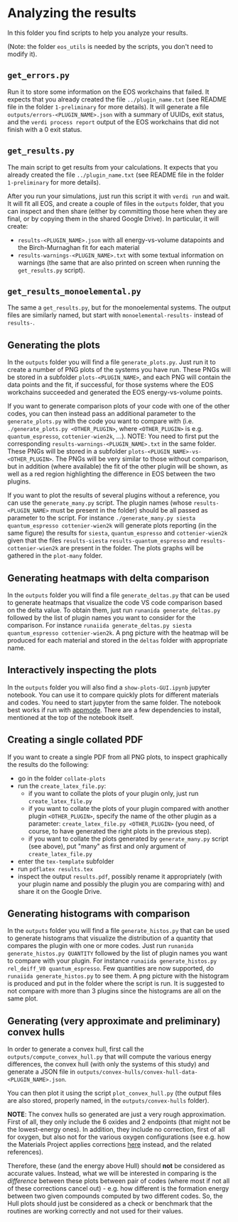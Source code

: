 # Analyzing the results

In this folder you find scripts to help you analyze your results.

(Note: the folder `eos_utils` is needed by the scripts, you don't need to modify it).

## `get_errors.py`

Run it to store some information on the EOS workchains that failed.
It expects that you already created the file `../plugin_name.txt` (see README file in the folder `1-preliminary` for more details). It will generate a file `outputs/errors-<PLUGIN_NAME>.json` with a summary of UUIDs, exit status, and the `verdi process report` output of the EOS workchains that did not finish with a 0 exit status.

## `get_results.py`

The main script to get results from your calculations.
It expects that you already created the file `../plugin_name.txt` (see README file in the folder `1-preliminary` for more details).

After you run your simulations, just run this script it with `verdi run` and wait.
It will fit all EOS, and create a couple of files in the `outputs` folder, that you can inspect and then share (either by committing those here when they are final, or by copying them in the shared Google Drive).
In particular, it will create:
- `results-<PLUGIN_NAME>.json` with all energy-vs-volume datapoints and the Birch-Murnaghan fit for each material
- `results-warnings-<PLUGIN_NAME>.txt` with some textual information on warnings (the same that are also printed on screen when running the `get_results.py` script).

## `get_results_monoelemental.py`

The same a `get_results.py`, but for the monoelemental systems. The output files are similarly named, but start with `monoelemental-results-` instead of `results-`.

## Generating the plots
In the `outputs` folder you will find a file `generate_plots.py`. Just run it to create a number of PNG plots of the systems you have run. These PNGs will be stored in a subfolder `plots-<PLUGIN_NAME>`, and each PNG will contain the data points and the fit, if successful, for those systems where the EOS workchains succeeded and generated the EOS energy-vs-volume points.

If you want to generate comparison plots of your code with one of the other codes, you can then instead pass an additional parameter to the `generate_plots.py` with the code you want to compare with (i.e. `./generate_plots.py <OTHER_PLUGIN>`, where `<OTHER_PLUGIN>` is e.g. `quantum_espresso`, `cottenier-wien2k`, ...). NOTE: You need to first put the corresponding `results-warnings-<PLUGIN_NAME>.txt` in the same folder.
These PNGs will be stored in a subfolder `plots-<PLUGIN_NAME>-vs-<OTHER_PLUGIN>`. The PNGs will be very similar to those without comparison, but in addition (where available) the fit of the other plugin will be shown, as well as a red region highlighting the difference in EOS between the two plugins.

If you want to plot the results of several plugins without a reference, you can use the `generate_many.py` script. The plugin names (whose
`results-<PLUGIN_NAME>` must be present in the folder) should be all passed as parameter to the script.
For instance `./generate_many.py siesta quantum_espresso cottenier-wien2k` will generate plots reporting (in the same figure) the results
for `siesta`, `quantum_espresso` and `cottenier-wien2k` given that the files `results-siesta` `results-quantum_espresso` and 
`results-cottenier-wien2k` are present in the folder.
The plots graphs will be gathered in the `plot-many` folder.

## Generating heatmaps with delta comparison
In the `outputs` folder you will find a file `generate_deltas.py` that can be used to generate heatmaps that visualize the code VS code comparison based on the delta value.
To obtain them, just run `runanida generate_deltas.py` followed by the list of plugin names you want to consider for the comparison. For instance `runaiida generate_deltas.py siesta quantum_espresso cottenier-wien2k`.
A png picture with the heatmap will be produced for each material and stored in the `deltas` folder with appropriate name.

## Interactively inspecting the plots
In the `outputs` folder you will also find a `show-plots-GUI.ipynb` jupyter notebook.
You can use it to compare quickly plots for different materials and codes.
You need to start jupyter from the same folder. The notebook best works if run with [appmode](https://github.com/oschuett/appmode).
There are a few dependencies to install, mentioned at the top of the notebook itself.

## Creating a single collated PDF
If you want to create a single PDF from all PNG plots, to inspect graphically the results do the following:

- go in the folder `collate-plots`
- run the `create_latex_file.py`:
  - if you want to collate the plots of your plugin only, just run `create_latex_file.py`
  - if you want to collate the plots of your plugin compared with another plugin `<OTHER_PLUGIN>`, specify the name of the other plugin as a parameter: `create_latex_file.py <OTHER_PLUGIN>` (you need, of course, to have generated the right plots in the previous step).
  - if you want to collate the plots generated by `generate_many.py` script (see above), put "many" as first and only argument of `create_latex_file.py`
- enter the `tex-template` subfolder
- run `pdflatex results.tex`
- inspect the output `results.pdf`, possibly rename it appropriately (with your plugin name and possibly the plugin you are comparing with) and share it on the Google Drive.

## Generating histograms with comparison
In the `outputs` folder you will find a file `generate_histos.py` that can be used to generate histograms that visualize the 
distribution of a quantity that compares the plugin with one or more codes.
Just run `runanida generate_histos.py QUANTITY` followed by the list of plugin names you want to compare with your plugin. 
For instance `runaiida generate_histos.py rel_deiff_V0 quantum_espresso`.
Few quantities are now supported, do `runaiida generate_histos.py` to see them.
A png picture with the histogram is produced and put in the folder where the script is run.
It is suggested to not compare with more than 3 plugins since the histograms are all on the same plot.

## Generating (very approximate and preliminary) convex hulls

In order to generate a convex hull, first call the `outputs/compute_convex_hull.py` that will compute the various
energy differences, the convex hull (with only the systems of this study) and generate a JSON file in
`outputs/convex-hulls/convex-hull-data-<PLUGIN_NAME>.json`.

You can then plot it using the script `plot_convex_hull.py` (the output files are also stored, properly
named, in the `outputs/convex-hulls` folder).

**NOTE**: The convex hulls so generated are just a very rough approximation. First of all, they only include the 6 oxides and 2 endpoints (that might not be the lowest-energy ones). In addition, they include no correction, first of all for oxygen, but also not for the various oxygen configurations (see e.g. how the Materials Project applies corrections [here](https://docs.materialsproject.org/methodology/total-energies/#anion-corrections) instead, and the related references).

Therefore, these (and the energy above Hull) should **not** be considered as accurate values.
Instead, what we will be interested in comparing is the *difference* between these plots between pair of codes (where most if not all of these corrections cancel out) - e.g. how different is the formation energy between two given compounds computed by two different codes. So, the Hull plots should just be considered as a check or benchmark that the routines are working correctly and not used for their values.
